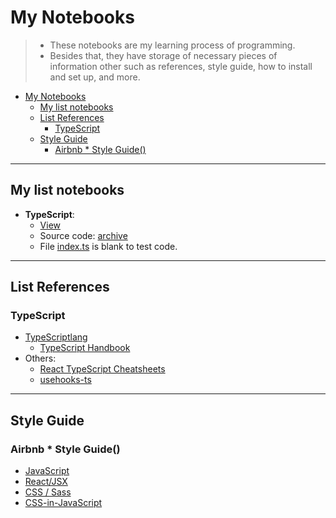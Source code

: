 # My Notebooks

> - These notebooks are my learning process of programming.
> - Besides that, they have storage of necessary pieces of information other such as references, style guide, how to install and set up, and more.

- [My Notebooks](#my-notebooks)
  - [My list notebooks](#my-list-notebooks)
  - [List References](#list-references)
    - [TypeScript](#typescript)
  - [Style Guide](#style-guide)
    - [Airbnb \* Style Guide()](#airbnb--style-guide)

---

## My list notebooks

- **TypeScript**:
  - [View](src/typescript/README.md)
  - Source code: [archive](src/typescript/archive/)
  - File [index.ts](src/typescript/index.ts) is blank to test code.

---

## List References

### TypeScript

- [TypeScriptlang](https://www.typescriptlang.org/)
  - [TypeScript Handbook](https://www.typescriptlang.org/docs/handbook/intro.html)
- Others:
  - [React TypeScript Cheatsheets](https://react-typescript-cheatsheet.netlify.app/)
  - [usehooks-ts](https://usehooks-ts.com/)

---

## Style Guide

### Airbnb * Style Guide()

- [JavaScript](https://github.com/airbnb/javascript)
- [React/JSX](https://github.com/airbnb/javascript/tree/master/react)
- [CSS / Sass](https://github.com/airbnb/css)
- [CSS-in-JavaScript](https://github.com/airbnb/javascript/tree/master/css-in-javascript)
